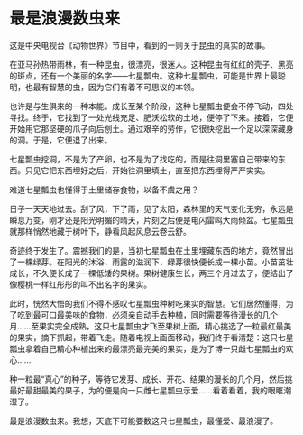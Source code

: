 # 最是浪漫数虫来

这是中央电视台《动物世界》节目中，看到的一则关于昆虫的真实的故事。 

在亚马孙热带雨林，有一种昆虫，很漂亮，很迷人。这种昆虫有红红的壳子、黑亮的斑点，还有一个美丽的名字——七星瓢虫。这种七星瓢虫，可能是世界上最聪明，也最有智慧的虫，因为它们有着不可思议的本领。 

也许是与生俱来的一种本能。成长至某个阶段，这种七星瓢虫便会不停飞动，四处寻找。终于，它找到了一处光线充足、肥沃松软的土地，便停了下来。接着，它便开始用它那坚硬的爪子向后刨土。通过艰辛的劳作，它很快挖出一个足以深深藏身的洞。于是，它便退了出来。 

七星瓢虫挖洞，不是为了产卵，也不是为了找吃的，而是往洞里塞自己带来的东西。只见它把东西埋好之后，开始往洞里填土，直至把东西埋得严严实实。 

难道七星瓢虫也懂得于土里储存食物，以备不虞之用？ 

日子一天天地过去。刮了风，下了雨，见了太阳，森林里的天气变化无穷，永远是瞬息万变，刚才还是阳光明媚的晴天，片刻之后便是电闪雷鸣大雨倾盆。七星瓢虫就那样悄然地藏于树叶下，静看风起风息云卷云舒。 

奇迹终于发生了。震撼我们的是，当初七星瓢虫在土里埋藏东西的地方，竟然冒出了一棵绿芽。在阳光的沐浴、雨露的滋润下，绿芽很快便长成一棵小苗。小苗茁壮成长，不久便长成了一棵低矮的果树。果树健康生长，两三个月过去了，便结出了像樱桃一样红彤彤的叫不出名字的果实。 

此时，恍然大悟的我们不得不感叹七星瓢虫种树吃果实的智慧。它们居然懂得，为了吃到最可口最美味的食物，必须亲自动手去种植，同时需要等待漫长的几个月……至果实完全成熟，这只七星瓢虫才飞至果树上面，精心挑选了一粒最红最美的果实，摘下抓起，带着飞走。随着电视上画面移动，我们终于看清楚：这只七星瓢虫拿着自己精心种植出来的最漂亮最完美的果实，是为了博一只雌七星瓢虫的欢心…… 

种一粒最“真心”的种子，等待它发芽、成长、开花、结果的漫长的几个月，然后挑最好最甜最美的果子，为的便是向一只雌七星瓢虫示爱……看着看着，我的眼眶潮湿了。 

最是浪漫数虫来。我想，天底下可能要数这只七星瓢虫，最懂爱、最浪漫了。